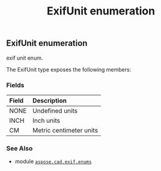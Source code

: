 ﻿---
title: ExifUnit enumeration
second_title: Aspose.CAD for Python via .NET API References
description: 
type: docs
weight: 170
url: /python-net/aspose.cad.exif.enums/exifunit/
is_root: false
---

## ExifUnit enumeration

exif unit enum.



The ExifUnit type exposes the following members:

### Fields
| Field | Description |
| :- | :- |
| NONE | Undefined units |
| INCH | Inch units |
| CM | Metric centimeter units |



### See Also
* module [`aspose.cad.exif.enums`](..)
